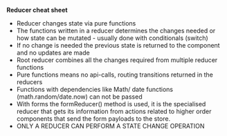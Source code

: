 __Reducer cheat sheet__

- Reducer changes state via pure functions
- The functions written in a reducer determines the changes needed or how state can be mutated - usually done with conditionals (switch) 
- If no change is needed the previous state is returned to the component and no updates are made 
- Root reducer combines all the changes required from multiple reducer functions 
- Pure functions means no api-calls, routing transitions returned in the reducers 
- Functions with dependencies like Math/ date functions (math.random/date.now) can not be passed
- With forms the formReducer() method is used, it is the specialised reducer that gets its information from actions related to higher order components that send the form payloads to the store.
- ONLY A REDUCER CAN PERFORM A STATE CHANGE OPERATION 